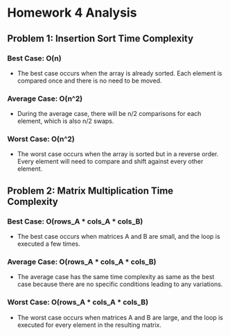 # Homework 4 Analysis

## Problem 1: Insertion Sort Time Complexity

### Best Case: O(n)
- The best case occurs when the array is already sorted. Each element is compared once and there is no need to be moved.

### Average Case: O(n^2)
- During the average case, there will be n/2 comparisons for each element, which is also n/2 swaps.

### Worst Case: O(n^2)
- The worst case occurs when the array is sorted but in a reverse order. Every element will need to compare and shift against every other element.

## Problem 2: Matrix Multiplication Time Complexity

### Best Case: O(rows_A * cols_A * cols_B)
- The best case occurs when matrices A and B are small, and the loop is executed a few times.

### Average Case: O(rows_A * cols_A * cols_B)
- The average case has the same time complexity as same as the best case because there are no specific conditions leading to any variations.

### Worst Case: O(rows_A * cols_A * cols_B)
- The worst case occurs when matrices A and B are large, and the loop is executed for every element in the resulting matrix.
